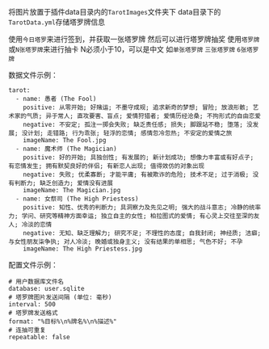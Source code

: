 将图片放置于插件data目录内的`TarotImages`文件夹下
data目录下的`TarotData.yml`存储塔罗牌信息

使用`今日塔罗`来进行签到，并获取一张塔罗牌
然后可以进行塔罗牌抽奖
使用`塔罗牌`或`N张塔罗牌`来进行抽卡
N必须小于10，可以是中文
如`单张塔罗牌` `三张塔罗牌` `6张塔罗牌`


数据文件示例：
```
tarot: 
  - name: 愚者 (The Fool)
    positive: 从零开始; 好赌运; 不墨守成规; 追求新奇的梦想; 冒险; 放浪形骸; 艺术家的气质; 异于常人; 直攻要害、盲点; 爱情狩猎者; 爱情历经沧桑; 不拘形式的自由恋爱
    negative: 不安定; 孤注一掷会失败; 缺乏责任感; 损失; 脚跟站不稳; 堕落; 没发展; 没计划; 走错路; 行为乖张; 轻浮的恋情; 感情忽冷忽热; 不安定的爱情之旅
    imageName: The Fool.jpg
  - name: 魔术师 (The Magician)
    positive: 好的开始; 具独创性; 有发展的; 新计划成功; 想像力丰富或有好点子; 有恋情发生; 拥有默契良好的伴侣; 有新恋人出现; 值得效仿的对象出现
    negative: 失败; 优柔寡断; 才能平庸; 有被欺诈的危险; 技术不足; 过于消极; 没有判断力; 缺乏创造力; 爱情没有进展
    imageName: The Magician.jpg
  - name: 女祭司 (The High Priestess)
    positive: 知性、优秀的判断力; 具洞察力及先见之明; 强大的战斗意志; 冷静的统率力; 学问、研究等精神方面幸运; 独立自主的女性; 柏拉图式的爱情; 有心灵上交往至深的友人; 冷淡的恋情
    negative: 无知、缺乏理解力; 研究不足; 不理性的态度; 自我封闭; 神经质; 洁癖; 与女性朋友柒争执; 对人冷淡; 晚婚或独身主义; 没有结果的单相思; 气色不好; 不孕
    imageName: The High Priestess.jpg
```
配置文件示例：

```
# 用户数据库文件名
database: user.sqlite
# 塔罗牌图片发送间隔 (单位: 毫秒)
interval: 500
# 塔罗牌发送格式
format: "%目标%\n%牌名%\n%描述%"
# 连抽可重复
repeatable: false
```